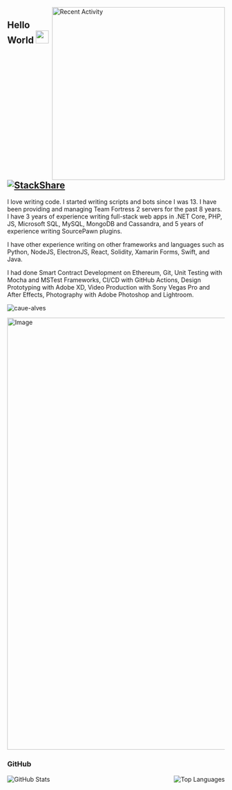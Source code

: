 <img src="https://github-readme-stats.vercel.app/api/wakatime?username=myst&layout=compact&hide_title=true&theme=github_dark" min-width="400px" max-width="400px" width="400px" align="right" alt="Recent Activity">

## Hello World <img src="https://raw.githubusercontent.com/MartinHeinz/MartinHeinz/master/wave.gif" width="30px"> [![StackShare](http://img.shields.io/badge/tech-stack-0690fa.svg?style=flat)](https://stackshare.io/my3t/my-stack)
<p align="left"> 
  I love writing code. I started writing scripts and bots since I was 13. I have been providing and managing Team Fortress 2 servers for the past 8 years. I have 3 years of experience writing full-stack web apps in .NET Core, PHP, JS, Microsoft SQL, MySQL, MongoDB and Cassandra, and 5 years of experience writing SourcePawn plugins.
  
  I have other experience writing on other frameworks and languages such as Python, NodeJS, ElectronJS, React, Solidity, Xamarin Forms, Swift, and Java.
  
  I had done Smart Contract Development on Ethereum, Git, Unit Testing with Mocha and MSTest Frameworks, CI/CD with GitHub Actions, Design Prototyping with Adobe XD, Video Production with Sony Vegas Pro and After Effects, Photography with Adobe Photoshop and Lightroom.
</p>
<p align="left"> <img src="https://komarev.com/ghpvc/?username=my3t&color=blueviolet" alt="caue-alves" /> </p>

<img src="https://user-images.githubusercontent.com/33184869/133915416-fa2fad6c-3ae8-45c2-988c-71c20574bf9f.gif" width="1000px" alt="Image">

### GitHub
<img src="https://github-readme-stats.vercel.app/api?username=my3t&theme=github_dark" align="left" alt="GitHub Stats">

<img src="https://github-readme-stats.vercel.app/api/top-langs/?username=my3t&theme=github_dark" align="right" alt="Top Languages">
